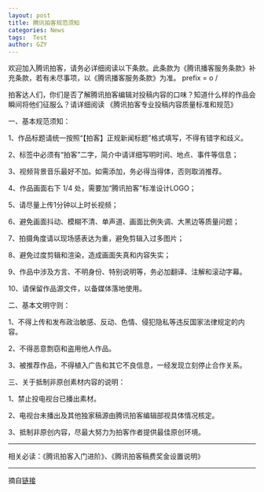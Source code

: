 ```yaml
---
layout: post
title: 腾讯拍客规范须知
categories: News
tags:  Test
author: GZY
---
```


欢迎加入腾讯拍客，请务必详细阅读以下条款。此条款为《腾讯播客服务条款》补充条款，若有未尽事项，以《腾讯播客服务条款》为准。 prefix = o /

拍客达人们，你们是否了解腾讯拍客编辑对投稿内容的口味？知道什么样的作品会瞬间将他们征服么？请详细阅读 《腾讯拍客专业投稿内容质量标准和规范》

一、基本规范须知：

1、作品标题请统一按照“【拍客】正规新闻标题”格式填写，不得有错字和歧义。

2、标签中必须有“拍客”二字，简介中请详细写明时间、地点、事件等信息；

3、视频背景音乐最好不加。如需添加，务必得当得体，否则取消推荐。

4、作品画面右下 1/4 处，需要加“腾讯拍客”标准设计LOGO；

5、请尽量上传1分钟以上时长视频；

6、避免画面抖动、模糊不清、单声道、画面比例失调、大黑边等质量问题；

7、拍摄角度请以现场感表达为重，避免剪辑入过多图片；

8、避免过度剪辑和渲染，造成画面失真和内容失实；

9、作品中涉及方言、不明身份、特别说明等，务必加翻译、注解和滚动字幕。

10、请保留作品源文件，以备媒体落地使用。

二、基本文明守则：

1、不得上传和发布政治敏感、反动、色情、侵犯隐私等违反国家法律规定的内容。

2、不得恶意剽窃和盗用他人作品。

3、被推荐作品，不得植入广告和其它不良信息，一经发现立刻停止合作关系。

三、关于抵制非原创素材内容的说明：

1、禁止投电视台已播出素材。

2、电视台未播出及其他独家稿源由腾讯拍客编辑部视具体情况核定。

3、抵制非原创内容，尽最大努力为拍客作者提供最佳原创环境。

-----------------------------------------------------------------------

相关必读：《腾讯拍客入门进阶》、《腾讯拍客稿费奖金设置说明》

*****

摘自[链接](http://news.qq.com/a/20140220/020405.htm)